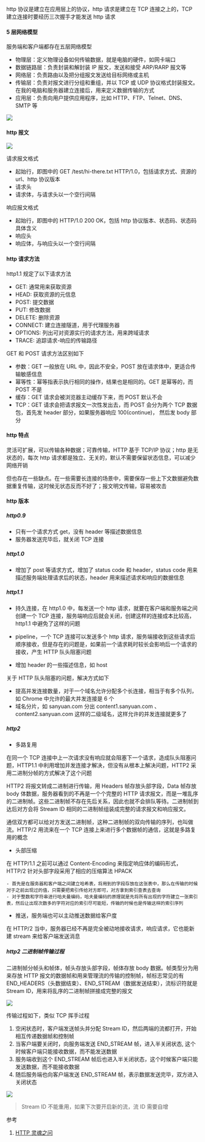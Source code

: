 http 协议是建立在应用层上的协议，http 请求是建立在 TCP 连接之上的，TCP 建立连接时要经历三次握手才能发送 http 请求

#### 5 层网络模型

服务端和客户端都存在五层网络模型

- 物理层：定义物理设备如何传输数据，就是电脑的硬件，如网卡端口
- 数据链路层：负责封装和解封装 IP 报文，发送和接受 ARP/RARP 报文等
- 网络层：负责路由以及把分组报文发送给目标网络或主机
- 传输层：负责对报文进行分组和重组，并以 TCP 或 UDP 协议格式封装报文。在我的电脑和服务器建立连接后，用来定义数据传输的方式
- 应用层：负责向用户提供应用程序，比如 HTTP、FTP、Telnet、DNS、SMTP 等

![](../assets/网络模型.png)

#### http 报文

![](../assets/http%E6%8A%A5%E6%96%87.png)

请求报文格式

- 起始行，即图中的 GET /test/hi-there.txt HTTP/1.0，包括请求方式、资源的 url、http 协议版本
- 请求头
- 请求体，与请求头以一个空行间隔

响应报文格式

- 起始行，即图中的 HTTP/1.0 200 OK，包括 http 协议版本、状态码、状态码具体含义
- 响应头
- 响应体，与响应头以一个空行间隔

#### http 请求方法

http1.1 规定了以下请求方法

- GET: 通常用来获取资源
- HEAD: 获取资源的元信息
- POST: 提交数据
- PUT: 修改数据
- DELETE: 删除资源
- CONNECT: 建立连接隧道，用于代理服务器
- OPTIONS: 列出可对资源实行的请求方法，用来跨域请求
- TRACE: 追踪请求-响应的传输路径

GET 和 POST 请求方法区别如下

- 参数：GET 一般放在 URL 中，因此不安全，POST 放在请求体中，更适合传输敏感信息
- 幂等性：幂等指表示执行相同的操作，结果也是相同的。GET 是幂等的，而 POST 不是
- 缓存：GET 请求会被浏览器主动缓存下来，而 POST 默认不会
- TCP：GET 请求会把请求报文一次性发出去，而 POST 会分为两个 TCP 数据包，首先发 header 部分，如果服务器响应 100(continue)， 然后发 body 部分

#### http 特点

灵活可扩展，可以传输各种数据；可靠传输，HTTP 基于 TCP/IP 协议；http 是无状态的，每次 http 请求都是独立、无关的，默认不需要保留状态信息，可以减少网络开销

但也存在一些缺点。在一些需要长连接的场景中，需要保存一些上下文数据避免数据重复传输，这时候无状态反而不好了；报文明文传输，容易被攻击

#### http 版本

##### http0.9

- 只有一个请求方式 get，没有 header 等描述数据信息
- 服务器发送完毕后，就关闭 TCP 连接

##### http1.0

- 增加了 post 等请求方式，增加了 status code 和 header，status code 用来描述服务端处理请求后的状态，header 用来描述请求和响应的数据信息

##### http1.1

- 持久连接，在 http1.0 中，每发送一个 http 请求，就要在客户端和服务端之间创建一个 TCP 连接，服务端响应后就会关闭，创建这样的连接成本比较高，http1.1 中避免了这样的问题

- pipeline，一个 TCP 连接可以发送多个 http 请求，服务端接收到这些请求后顺序接收，但是存在的问题是，如果前一个请求耗时较长会影响后一个请求的接收，产生 HTTP 队头阻塞问题

- 增加 header 的一些描述信息，如 host

关于 HTTP 队头阻塞的问题，解决方式如下

- 提高并发连接数量，对于一个域名允许分配多个长连接，相当于有多个队列，如 Chrome 中允许的最大并发连接是 6 个
- 域名分片，如 sanyuan.com 分出 content1.sanyuan.com 、content2.sanyuan.com 这样的二级域名，这样允许的并发连接就更多了

##### http2

- 多路复用

在同一个 TCP 连接中上一次请求没有响应就会阻塞下一个请求，造成队头阻塞问题，HTTP1.1 中利用增加并发连接才解决，但没有从根本上解决问题，HTTP2 采用二进制分帧的方式解决了这个问题

HTTP2 将报文转成二进制进行传输，用 Headers 帧存放头部字段，Data 帧存放 body 体数据，服务器看到的不再是一个个完整的 HTTP 请求报文，而是一堆乱序的二进制帧。这些二进制帧不存在先后关系，因此也就不会排队等待。二进制帧到达后对方会将 Stream ID 相同的二进制帧组装成完整的请求报文和响应报文。

通信双方都可以给对方发送二进制帧，这种二进制帧的双向传输的序列，也叫做流。HTTP/2 用流来在一个 TCP 连接上来进行多个数据帧的通信，这就是多路复用的概念

- 头部压缩

在 HTTP/1.1 之前可以通过 Content-Encoding 来指定响应体的编码形式，HTTP/2 针对头部字段采用了相应的压缩算法 HPACK

    - 首先是在服务器和客户端之间建立哈希表，将用到的字段存放在这张表中，那么在传输的时候对于之前出现过的值，只需要把索引传给对方即可，对方拿到索引查表去查询
    - 对于整数和字符串进行哈夫曼编码，哈夫曼编码的原理就是先将所有出现的字符建立一张索引表，然后让出现次数多的字符对应的索引尽可能短，传输的时候也是传输这样的索引序列

- 推送，服务端也可以主动推送数据给客户度

在 HTTP/2 当中，服务器已经不再是完全被动地接收请求，响应请求，它也能新建 stream 来给客户端发送消息

##### http2 二进制帧传输过程

二进制帧分帧头和帧体，帧头存放头部字段，帧体存放 body 数据。帧类型分为用来存放 HTTP 报文的数据帧和用来管理流的传输的控制帧，帧标志常见的有 END_HEADERS（头数据结束）、END_STREAM（数据发送结束），流标识符就是 Stream ID，用来将乱序的二进制帧拼接成完整的报文

![](../assets/%E4%BA%8C%E8%BF%9B%E5%88%B6%E5%B8%A7.awebp)

传输过程如下，类似 TCP 挥手过程

1. 空闲状态时，客户端发送帧头并分配 Stream ID，然后两端的流都打开，开始相互传递数据帧和控制帧
2. 当客户端要关闭时，向服务端发送 END_STREAM 帧，进入半关闭状态, 这个时候客户端只能接收数据，而不能发送数据
3. 服务端收到这个 END_STREAM 帧后也进入半关闭状态，这个时候客户端只能发送数据，而不能接收数据
4. 随后服务端也向客户端发送 END_STREAM 帧，表示数据发送完毕，双方进入关闭状态

![](../assets/%E4%BA%8C%E8%BF%9B%E5%88%B6%E5%B8%A7%E4%BC%A0%E8%BE%93.awebp)

> Stream ID 不能重用，如果下次要开启新的流，流 ID 需要自增

参考

1. [HTTP 灵魂之问](https://juejin.cn/post/6844904100035821575)
